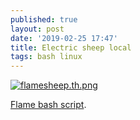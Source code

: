 ```yaml
---
published: true
layout: post
date: '2019-02-25 17:47'
title: Electric sheep local
tags: bash linux
---
```

[![flamesheep.th.png](https://cdn.scrot.moe/images/2019/02/25/flamesheep.th.png)](https://cdn.scrot.moe/images/2019/02/25/flamesheep.png)

[Flame bash script](https://raw.githubusercontent.com/brontosaurusrex/stretchbang/master/bin/flame).
